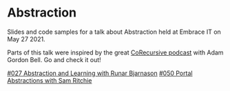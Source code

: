 # Abstraction
Slides and code samples for a talk about Abstraction held at Embrace IT on May 27 2021.

Parts of this talk were inspired by the great [CoRecursive podcast](https://corecursive.com/) with Adam Gordon Bell. Go and check it out!

[#027 Abstraction and Learning with Runar Bjarnason](https://corecursive.com/027-abstraction-and-learning-with-runar-bjarnason/)
[#050 Portal Abstractions with Sam Ritchie](https://corecursive.com/050-sam-ritchie-portal-abstractions-2/)